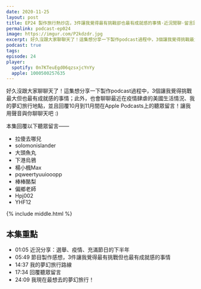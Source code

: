 ```yaml
---
date: 2020-11-25
layout: post
title: EP24 製作旅行熱炒店，3件讓我覺得最有挑戰卻也最有成就感的事情·近況閒聊·留言回覆·夢幻旅行路線
permalink: podcast-ep024
image: https://imgur.com/P2kdzdr.jpg
excerpt: 好久沒跟大家聊聊天了！這集想分享一下製作podcast過程中，3個讓我覺得挑戰最大但也最有成就感的事情；此外，也會聊聊最近在疫情肆虐的美國生活情況、我的夢幻旅行地點，並且回覆10月到11月間在Apple Podcasts上的聽眾留言！讓我用聲音與你聊聊天吧 :)
podcast: true
tags:
episode: 24
player:
  spotify: 0n7KTeuEgd06qzsxjcYnYy
  apple: 1000500257635
---
```


好久沒跟大家聊聊天了！這集想分享一下製作podcast過程中，3個讓我覺得挑戰最大但也最有成就感的事情；此外，也會聊聊最近在疫情肆虐的美國生活情況、我的夢幻旅行地點，並且回覆10月到11月間在Apple Podcasts上的聽眾留言！讓我用聲音與你聊聊天吧 :)

本集回覆以下聽眾留言——

* 拉傻去哪兒
* solomonislander
* 大頭魚丸
* 下港烏鴉
* 楊小楓Max
* pqweertyuuiooopp
* 棒棒酪梨
* 偏鄉老師
* Hpj002
* YHF12



{% include middle.html %}

## 本集重點

* 01:05 近況分享：選舉、疫情、充滿節日的下半年
* 05:49 節目製作感想，3件讓我覺得最有挑戰但也最有成就感的事情
* 14:37 我的夢幻旅行路線
* 17:34 回覆聽眾留言
* 24:09 我現在最想去的夢幻旅行！
